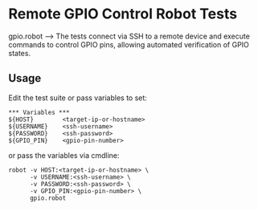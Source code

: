 # Remote GPIO Control Robot Tests
gpio.robot --> The tests connect via SSH to a remote device and execute commands to control GPIO pins, allowing automated verification of GPIO states.

## Usage

Edit the test suite or pass variables to set:

```robot
*** Variables ***
${HOST}        <target-ip-or-hostname>
${USERNAME}    <ssh-username>
${PASSWORD}    <ssh-password>
${GPIO_PIN}    <gpio-pin-number>
```
or pass the variables via cmdline:
```
robot -v HOST:<target-ip-or-hostname> \
      -v USERNAME:<ssh-username> \
      -v PASSWORD:<ssh-password> \
      -v GPIO_PIN:<gpio-pin-number> \
      gpio.robot
```
